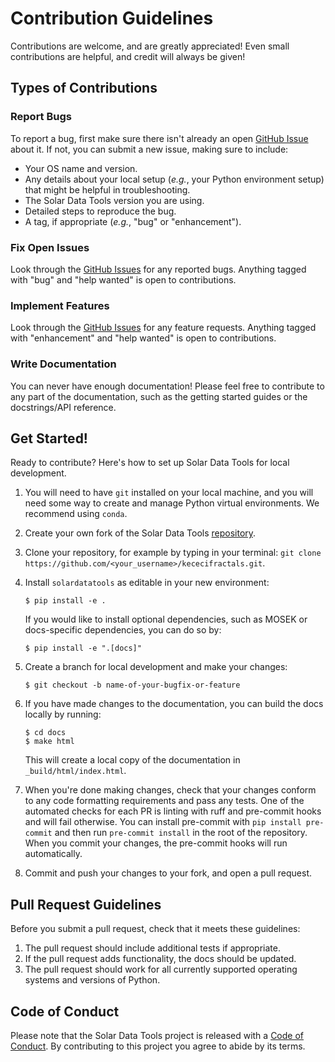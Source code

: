 # Contribution Guidelines

Contributions are welcome, and are greatly appreciated! Even small contributions are helpful, and credit will always be given!

## Types of Contributions

### Report Bugs

To report a bug, first make sure there isn't already an open [GitHub Issue](https://github.com/WhiteSymmetry/kececifractals/issues)
about it. If not, you can submit a new issue, making sure to include:

* Your OS name and version.
* Any details about your local setup (_e.g._, your Python environment setup) that might be helpful in troubleshooting.
* The Solar Data Tools version you are using.
* Detailed steps to reproduce the bug.
* A tag, if appropriate (_e.g._, "bug" or "enhancement").

### Fix Open Issues

Look through the [GitHub Issues](https://github.com/WhiteSymmetry/kececifractals/issues) for any
reported bugs. Anything tagged with "bug" and "help wanted" is open to contributions.

### Implement Features

Look through the [GitHub Issues](https://github.com/WhiteSymmetry/kececifractals/issues) for any
feature requests. Anything tagged with "enhancement" and "help  wanted" is open to contributions.

### Write Documentation

You can never have enough documentation! Please feel free to contribute to any
part of the documentation, such as the getting started guides or the docstrings/API reference.

## Get Started!

Ready to contribute? Here's how to set up Solar Data Tools for local development.

1. You will need to have `git` installed on your local machine, and you will need some way to create and manage
Python virtual environments. We recommend using `conda`.
2. Create your own fork of the Solar Data Tools [repository](https://github.com/WhiteSymmetry/kececifractals).
3. Clone your repository, for example by typing in your terminal:
`git clone https://github.com/<your_username>/kececifractals.git`.
4. Install `solardatatools` as editable in your new environment:

    ```console
    $ pip install -e .
    ```
   If you would like to install optional dependencies, such as MOSEK or docs-specific dependencies, you can do so by:
    ```console
    $ pip install -e ".[docs]"
    ```
5. Create a branch for local development and make your changes:

    ```console
    $ git checkout -b name-of-your-bugfix-or-feature
    ```

6. If you have made changes to the documentation, you can build the docs locally by running:

    ```console
    $ cd docs
    $ make html
    ```

   This will create a local copy of the documentation in `_build/html/index.html`.

7. When you're done making changes, check that your changes conform to any code formatting requirements and pass any tests. One of the automated checks for each PR is linting with ruff and pre-commit hooks and will fail otherwise. You can install pre-commit with `pip install pre-commit` and then run `pre-commit install` in the root of the repository. When you commit your changes, the pre-commit hooks will run automatically.

8. Commit and push your changes to your fork, and open a pull request.

## Pull Request Guidelines

Before you submit a pull request, check that it meets these guidelines:

1. The pull request should include additional tests if appropriate.
2. If the pull request adds functionality, the docs should be updated.
3. The pull request should work for all currently supported operating systems and versions of Python.

## Code of Conduct

Please note that the Solar Data Tools project is released with a
[Code of Conduct](getting_started/CODE_OF_CONDUCT.md). By contributing to this project you agree to abide by its terms.
